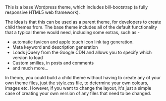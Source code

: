 This is a base Wordpress theme, which includes bill-bootstrap (a fully responsive HTML5 web framework).

The idea is that this can be used as a parent theme, for developers to create child themes from.
The base theme includes all of the default functionality that a typical theme would need, including some extras, such as -

* automatic favicon and apple touch icon link tag generation.
* Meta keyword and description generation
* Loads jQuery from the Google CDN and allows you to specify which version to load
* Custom smilies, in posts and comments
* and much more...

In theory, you could build a child theme without having to create any of your own theme files, just the style.css file, to determine your own colours, images etc.
However, if you want to change the layout, it's just a simple case of creating your own version of any files that need to be changed.